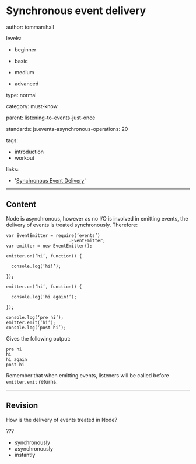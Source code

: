 # Synchronous event delivery
author: tommarshall

levels:

  - beginner

  - basic

  - medium

  - advanced

type: normal

category: must-know

parent: listening-to-events-just-once

standards:
  js.events-asynchronous-operations: 20

tags:
  - introduction
  - workout

links:

  - '[Synchronous Event Delivery](https://blog.yld.io/2015/12/15/using-an-event-emitter/#.WI4ybbaLQy4)'


---
## Content

Node is asynchronous, however as no I/O is involved in emitting events, the delivery of events is treated synchronously. Therefore:

```
var EventEmitter = require(‘events’)
                        .EventEmitter;
var emitter = new EventEmitter();

emitter.on(‘hi’, function() {

  console.log(‘hi!’);

});

emitter.on(‘hi’, function() {

  console.log(‘hi again!’);

});

console.log(‘pre hi’);
emitter.emit(‘hi’);
console.log(‘post hi’);
```

Gives the following output:
```
pre hi
hi
hi again
post hi
```
Remember that when emitting events, listeners will be called before `emitter.emit` returns.

---
## Revision

How is the delivery of events treated in Node?

???

* synchronously
* asynchronously
* instantly
